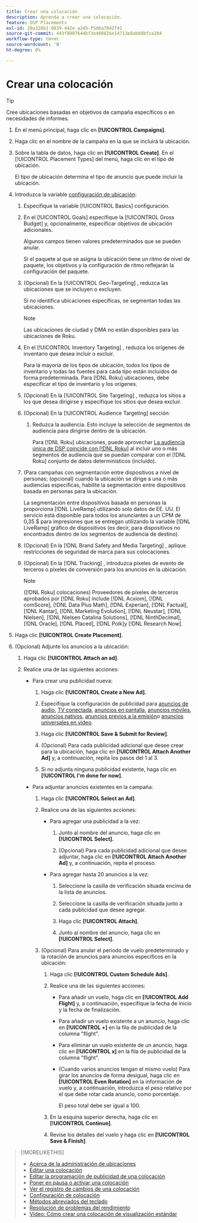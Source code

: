 ```yaml
---
title: Crear una colocación
description: Aprenda a crear una colocación.
feature: DSP Placements
exl-id: 28a328b1-0839-442e-a245-f586a7042f41
source-git-commit: 443f8907644bf3e480626e14713e8abb9bfca284
workflow-type: tm+mt
source-wordcount: '0'
ht-degree: 0%

---
```


# Crear una colocación

>[!TIP]
>
>Cree ubicaciones basadas en objetivos de campaña específicos o en necesidades de informes.

1. En el menú principal, haga clic en **[!UICONTROL Campaigns]**.

1. Haga clic en el nombre de la campaña en la que se incluirá la ubicación.

1. Sobre la tabla de datos, haga clic en **[!UICONTROL Create]**. En el [!UICONTROL Placement Types] del menú, haga clic en el tipo de ubicación.

   El tipo de ubicación determina el tipo de anuncio que puede incluir la ubicación.

1. Introduzca la variable [configuración de ubicación](placement-settings.md):

   1. Especifique la variable [!UICONTROL Basics] configuración.

   1. En el [!UICONTROL Goals] especifique la [!UICONTROL Gross Budget] y, opcionalmente, especificar objetivos de ubicación adicionales.

      Algunos campos tienen valores predeterminados que se pueden anular.

      Si el paquete al que se asigna la ubicación tiene un ritmo de nivel de paquete, los objetivos y la configuración de ritmo reflejarán la configuración del paquete.

   1. (Opcional) En la [!UICONTROL Geo-Targeting] , reduzca las ubicaciones que se incluyen o excluyen.

      Si no identifica ubicaciones específicas, se segmentan todas las ubicaciones.

      >[!NOTE]
      >
      >Las ubicaciones de ciudad y DMA no están disponibles para las ubicaciones de Roku.

   1. En el [!UICONTROL Inventory Targeting] , reduzca los orígenes de inventario que desea incluir o excluir.

      Para la mayoría de los tipos de ubicación, todos los tipos de inventario y todas las fuentes para cada tipo están incluidos de forma predeterminada. Para [!DNL Roku] ubicaciones, debe especificar el tipo de inventario y los orígenes.

   1. (Opcional) En la [!UICONTROL Site Targeting] , reduzca los sitios a los que desea dirigirse y especifique los sitios que desea excluir.

   1. (Opcional) En la [!UICONTROL Audience Targeting] sección:

      1. Reduzca la audiencia. Esto incluye la selección de segmentos de audiencia para dirigirse dentro de la ubicación.

         Para [!DNL Roku] ubicaciones, puede aprovechar [La audiencia única de DSP coincide con [!DNL Roku]](/help/dsp/inventory/roku-inventory.md) al incluir uno o más segmentos de audiencia que se puedan comparar con el [!DNL Roku] conjunto de datos determinísticos (incluido).
   1. (Para campañas con segmentación entre dispositivos a nivel de personas; (opcional) cuando la ubicación se dirige a una o más audiencias específicas, habilite la segmentación entre dispositivos basada en personas para la ubicación.

      La segmentación entre dispositivos basada en personas la proporciona [!DNL LiveRamp] utilizando solo datos de EE. UU. El servicio está disponible para todos los anunciantes a un CPM de 0,35 $ para impresiones que se entregan utilizando la variable [!DNL LiveRamp] gráfico de dispositivos (es decir, para dispositivos no encontrados dentro de los segmentos de audiencia de destino).

   1. (Opcional) En la [!DNL Brand Safety and Media Targeting] , aplique restricciones de seguridad de marca para sus colocaciones.

   1. (Opcional) En la [!DNL Tracking] , introduzca píxeles de evento de terceros o píxeles de conversión para los anuncios en la ubicación.

      >[!NOTE]
      >
      >([!DNL Roku] colocaciones) Proveedores de píxeles de terceros aprobados por [!DNL Roku] include [!DNL Acxiom], [!DNL comScore], [!DNL Data Plus Math], [!DNL Experian], [!DNL Factual], [!DNL Kantar], [!DNL Marketing Evolution], [!DNL Neustar], [!DNL Nielsen], [!DNL Nielsen Catalina Solutions], [!DNL NinthDecimal], [!DNL Oracle], [!DNL Placed], [!DNL Polk]y [!DNL Research Now].


1. Haga clic **[!UICONTROL Create Placement]**.

1. (Opcional) Adjunte los anuncios a la ubicación:

   1. Haga clic **[!UICONTROL Attach an ad]**.

   1. Realice una de las siguientes acciones:

      * Para crear una publicidad nueva:

         1. Haga clic **[!UICONTROL Create a New Ad].**

         1. Especifique la configuración de publicidad para [anuncios de audio](/help/dsp/campaign-management/ads/ad-settings-audio.md), [TV conectada](/help/dsp/campaign-management/ads/ad-settings-connected-tv.md), [anuncios en pantalla](/help/dsp/campaign-management/ads/ad-settings-display.md), [anuncios móviles](/help/dsp/campaign-management/ads/ad-settings-mobile.md), [anuncios nativos](/help/dsp/campaign-management/ads/ad-settings-native.md), [anuncios previos a la emisión](/help/dsp/campaign-management/ads/ad-settings-pre-roll.md)o [anuncios universales en vídeo](/help/dsp/campaign-management/ads/ad-settings-universal-video.md).

         1. Haga clic **[!UICONTROL Save & Submit for Review]**.

         1. (Opcional) Para cada publicidad adicional que desee crear para la ubicación, haga clic en **[!UICONTROL Attach Another Ad]** y, a continuación, repita los pasos del 1 al 3.

         1. Si no adjunta ninguna publicidad existente, haga clic en **[!UICONTROL I'm done for now]**.
      * Para adjuntar anuncios existentes en la campaña:

         1. Haga clic **[!UICONTROL Select an Ad]**.

         1. Realice una de las siguientes acciones:

            * Para agregar una publicidad a la vez:

               1. Junto al nombre del anuncio, haga clic en **[!UICONTROL Select].**

               1. (Opcional) Para cada publicidad adicional que desee adjuntar, haga clic en **[!UICONTROL Attach Another Ad]** y, a continuación, repita el proceso.
            * Para agregar hasta 20 anuncios a la vez:

               1. Seleccione la casilla de verificación situada encima de la lista de anuncios.

               1. Seleccione la casilla de verificación situada junto a cada publicidad que desee agregar.

               1. Haga clic **[!UICONTROL Attach]**.

               1. Junto al nombre del anuncio, haga clic en **[!UICONTROL Select]**.
         1. (Opcional) Para anular el periodo de vuelo predeterminado y la rotación de anuncios para anuncios específicos en la ubicación:

            1. Haga clic **[!UICONTROL Custom Schedule Ads]**.

            1. Realice una de las siguientes acciones:

               * Para añadir un vuelo, haga clic en **[!UICONTROL Add Flight]** y, a continuación, especifique la fecha de inicio y la fecha de finalización.

               * Para añadir un vuelo existente a un anuncio, haga clic en **[!UICONTROL +]** en la fila de publicidad de la columna &quot;flight&quot;.

               * Para eliminar un vuelo existente de un anuncio, haga clic en **[!UICONTROL x]** en la fila de publicidad de la columna &quot;flight&quot;.

               * (Cuando varios anuncios tengan el mismo vuelo) Para girar los anuncios de forma desigual, haga clic en **[!UICONTROL Even Rotation]** en la información de vuelo y, a continuación, introduzca el peso relativo por el que debe rotar cada anuncio, como porcentaje.

                  El peso total debe ser igual a 100.
            1. En la esquina superior derecha, haga clic en **[!UICONTROL Continue]**.

            1. Revise los detalles del vuelo y haga clic en **[!UICONTROL Save & Finish]**.





>[!MORELIKETHIS]
>
>* [Acerca de la administración de ubicaciones](placement-about.md)
>* [Editar una colocación](placement-edit.md)
>* [Editar la programación de publicidad de una colocación](placement-edit-ad-schedule.md)
>* [Poner en pausa o activar una colocación](placement-pause-activate.md)
>* [Ver el registro de cambios de una colocación](placement-change-log.md)
>* [Configuración de colocación](placement-settings.md)
>* [Métodos abreviados del teclado](/help/dsp/campaign-management/reports/keyboard-shortcuts.md)
>* [Resolución de problemas del rendimiento](/help/dsp/optimization/troubleshooting-performance.md)
>* [Vídeo: Cómo crear una colocación de visualización estándar](https://video.tv.adobe.com/v/340454)


